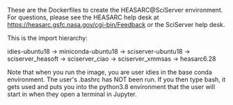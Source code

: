 
These are the Dockerfiles to create the HEASARC@SciServer environment.  For questions,
please see the HEASARC help desk at https://heasarc.gsfc.nasa.gov/cgi-bin/Feedback or
the SciServer help desk.

This is the import hierarchy:

idies-ubuntu18 -> miniconda-ubuntu18 -> sciserver-ubuntu18 -> sciserver_heasoft -> sciserver_ciao -> sciserver_xmmsas -> heasarc6.28


Note that when you run the image, you are user idies in the base conda
environment.  The user's .bashrc has NOT been run.  If you then type
bash, it gets used and puts you into the python3.8 environment that
the user will start in when they open a terminal in Jupyter.


